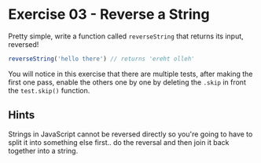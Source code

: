# Exercise 03 - Reverse a String

Pretty simple, write a function called `reverseString` that returns its input, reversed!

```javascript
reverseString('hello there') // returns 'ereht olleh'
```

You will notice in this exercise that there are multiple tests, after making the first one pass, enable the others one by one by deleting the `.skip` in front the `test.skip()` function.

## Hints
Strings in JavaScript cannot be reversed directly so you're going to have to split it into something else first.. do the reversal and then join it back together into a string.



